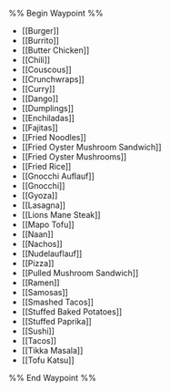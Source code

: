 %% Begin Waypoint %%
- [[Burger]]
- [[Burrito]]
- [[Butter Chicken]]
- [[Chili]]
- [[Couscous]]
- [[Crunchwraps]]
- [[Curry]]
- [[Dango]]
- [[Dumplings]]
- [[Enchiladas]]
- [[Fajitas]]
- [[Fried Noodles]]
- [[Fried Oyster Mushroom Sandwich]]
- [[Fried Oyster Mushrooms]]
- [[Fried Rice]]
- [[Gnocchi Auflauf]]
- [[Gnocchi]]
- [[Gyoza]]
- [[Lasagna]]
- [[Lions Mane Steak]]
- [[Mapo Tofu]]
- [[Naan]]
- [[Nachos]]
- [[Nudelauflauf]]
- [[Pizza]]
- [[Pulled Mushroom Sandwich]]
- [[Ramen]]
- [[Samosas]]
- [[Smashed Tacos]]
- [[Stuffed Baked Potatoes]]
- [[Stuffed Paprika]]
- [[Sushi]]
- [[Tacos]]
- [[Tikka Masala]]
- [[Tofu Katsu]]

%% End Waypoint %%